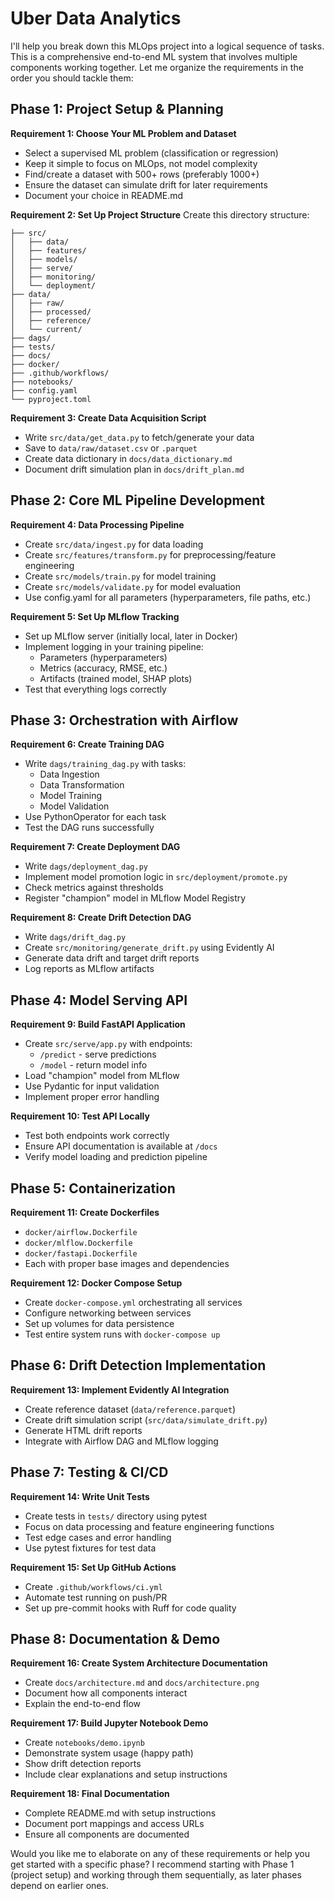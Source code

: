 # Uber Data Analytics


I'll help you break down this MLOps project into a logical sequence of tasks. This is a comprehensive end-to-end ML system that involves multiple components working together. Let me organize the requirements in the order you should tackle them:

## Phase 1: Project Setup & Planning
**Requirement 1: Choose Your ML Problem and Dataset**
- Select a supervised ML problem (classification or regression)
- Keep it simple to focus on MLOps, not model complexity
- Find/create a dataset with 500+ rows (preferably 1000+)
- Ensure the dataset can simulate drift for later requirements
- Document your choice in README.md

**Requirement 2: Set Up Project Structure**
Create this directory structure:
```
├── src/
│   ├── data/
│   ├── features/
│   ├── models/
│   ├── serve/
│   ├── monitoring/
│   └── deployment/
├── data/
│   ├── raw/
│   ├── processed/
│   ├── reference/
│   └── current/
├── dags/
├── tests/
├── docs/
├── docker/
├── .github/workflows/
├── notebooks/
├── config.yaml
└── pyproject.toml
```

**Requirement 3: Create Data Acquisition Script**
- Write `src/data/get_data.py` to fetch/generate your data
- Save to `data/raw/dataset.csv` or `.parquet`
- Create data dictionary in `docs/data_dictionary.md`
- Document drift simulation plan in `docs/drift_plan.md`

## Phase 2: Core ML Pipeline Development
**Requirement 4: Data Processing Pipeline**
- Create `src/data/ingest.py` for data loading
- Create `src/features/transform.py` for preprocessing/feature engineering
- Create `src/models/train.py` for model training
- Create `src/models/validate.py` for model evaluation
- Use config.yaml for all parameters (hyperparameters, file paths, etc.)

**Requirement 5: Set Up MLflow Tracking**
- Set up MLflow server (initially local, later in Docker)
- Implement logging in your training pipeline:
  - Parameters (hyperparameters)
  - Metrics (accuracy, RMSE, etc.)
  - Artifacts (trained model, SHAP plots)
- Test that everything logs correctly

## Phase 3: Orchestration with Airflow
**Requirement 6: Create Training DAG**
- Write `dags/training_dag.py` with tasks:
  - Data Ingestion
  - Data Transformation
  - Model Training
  - Model Validation
- Use PythonOperator for each task
- Test the DAG runs successfully

**Requirement 7: Create Deployment DAG**
- Write `dags/deployment_dag.py`
- Implement model promotion logic in `src/deployment/promote.py`
- Check metrics against thresholds
- Register "champion" model in MLflow Model Registry

**Requirement 8: Create Drift Detection DAG**
- Write `dags/drift_dag.py`
- Create `src/monitoring/generate_drift.py` using Evidently AI
- Generate data drift and target drift reports
- Log reports as MLflow artifacts

## Phase 4: Model Serving API
**Requirement 9: Build FastAPI Application**
- Create `src/serve/app.py` with endpoints:
  - `/predict` - serve predictions
  - `/model` - return model info
- Load "champion" model from MLflow
- Use Pydantic for input validation
- Implement proper error handling

**Requirement 10: Test API Locally**
- Test both endpoints work correctly
- Ensure API documentation is available at `/docs`
- Verify model loading and prediction pipeline

## Phase 5: Containerization
**Requirement 11: Create Dockerfiles**
- `docker/airflow.Dockerfile`
- `docker/mlflow.Dockerfile`
- `docker/fastapi.Dockerfile`
- Each with proper base images and dependencies

**Requirement 12: Docker Compose Setup**
- Create `docker-compose.yml` orchestrating all services
- Configure networking between services
- Set up volumes for data persistence
- Test entire system runs with `docker-compose up`

## Phase 6: Drift Detection Implementation
**Requirement 13: Implement Evidently AI Integration**
- Create reference dataset (`data/reference.parquet`)
- Create drift simulation script (`src/data/simulate_drift.py`)
- Generate HTML drift reports
- Integrate with Airflow DAG and MLflow logging

## Phase 7: Testing & CI/CD
**Requirement 14: Write Unit Tests**
- Create tests in `tests/` directory using pytest
- Focus on data processing and feature engineering functions
- Test edge cases and error handling
- Use pytest fixtures for test data

**Requirement 15: Set Up GitHub Actions**
- Create `.github/workflows/ci.yml`
- Automate test running on push/PR
- Set up pre-commit hooks with Ruff for code quality

## Phase 8: Documentation & Demo
**Requirement 16: Create System Architecture Documentation**
- Create `docs/architecture.md` and `docs/architecture.png`
- Document how all components interact
- Explain the end-to-end flow

**Requirement 17: Build Jupyter Notebook Demo**
- Create `notebooks/demo.ipynb`
- Demonstrate system usage (happy path)
- Show drift detection reports
- Include clear explanations and setup instructions

**Requirement 18: Final Documentation**
- Complete README.md with setup instructions
- Document port mappings and access URLs
- Ensure all components are documented

Would you like me to elaborate on any of these requirements or help you get started with a specific phase? I recommend starting with Phase 1 (project setup) and working through them sequentially, as later phases depend on earlier ones.
